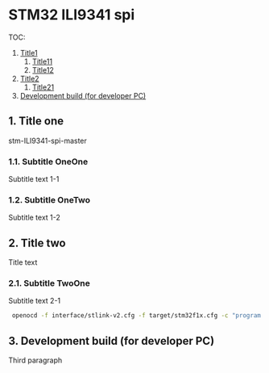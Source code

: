 # STM32 ILI9341 spi
TOC:
1. [Title1](#1-title-one)
    1. [Title11](#11-subtitle-oneone)
    2. [Title12](#12-subtitle-onetwo)
2. [Title2](#2-title-two)
    1. [Title21](#21-subtitle-twoone)
3. [Development build (for developer PC)](#3-development-build-for-developer-pc)

## 1. Title one

stm-ILI9341-spi-master

### 1.1. Subtitle OneOne
Subtitle text 1-1

### 1.2. Subtitle OneTwo
Subtitle text 1-2

## 2. Title two
Title text
### 2.1. Subtitle TwoOne
Subtitle text 2-1

```bash
 openocd -f interface/stlink-v2.cfg -f target/stm32f1x.cfg -c "program build/$(TARGET).elf verify exit reset"
```

## 3. Development build (for developer PC)
Third paragraph